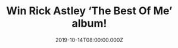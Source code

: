 ---
campaign-uuid: "c-bfbc0210-2915-427c-895c-4093b83c62e9"
type: "Competition"
category: "Music"
date: "2019-10-14T08:00:00.000Z"
end-date: "2019-11-14T23:59:00.000Z"
disable-form: false
is_promoted: false
has_entry_page: true
title: "Win Rick Astley ‘The Best Of Me’ album!"
competition-description: "<p>Rick celebrates his extraordinary story with the release\
  \ of the new career-spanning compilation 'The Best of Me'. It charts his initial\
  \ run of 8 consecutive UK Top 10 hits that started with 'Never Gonna Give You Up',\
  \ alongside recent fan favourites such as 'Keep Singing', 'Angels On My Side' and\
  \ 'Try'. It also digs into some deep cuts too, such as 'Lights Out' from 2010.</p>\n\
  <p>We are giving away a copy of Rick’s record to one lucky member to win. Click\
  \ below and it could be yours!</p>\n"
hero-header: "Win Rick Astley ‘The Best Of Me’ album!"
terms-confirmation: "N/A"
banner-img: "https://assets.expresslyapp.com/asset-fef3ca2a-d7cb-4db6-b8ad-df88dcfef978.jpg"
logo-left-href: "aaa.nme.com"
logo-left-image: "https://assets.expresslyapp.com/asset-e582bb89-0b3c-407d-a858-f586529a8faa.jpg"
logo-left-title: "NME AAA"
bg-image-hero: "https://assets.expresslyapp.com/asset-ae92e179-789c-40b5-aaca-09c3190e898c.jpg"
bg-image-first: "https://assets.expresslyapp.com/asset-fec0cbe9-fb94-4a00-aa09-8a4f34ca3394.jpg"
section1-content: "<p>The set is bookended with a step into the past and an eye to\
  \ the future. Again entirely self-written, produced and performed, opening track\
  \ 'Every One of Us' is a brand new song that shows that the power of Rick Astley\
  \ 2.0 is undiminished. And it closes with a new 'Pianoforte' take on 'Never Gonna\
  \ Give You Up'. Dropping the peppy '80s beats for an intimate piano arrangement\
  \ captures it in a new light, its inner heartbreak becoming all the more apparent.</p>\n\
  <p>Want it? We are giving away a copy of Rick Astley’s brand new record ‘The Best\
  \ Of Me’ to one lucky member. Think no more and enter below for a chance to taking\
  \ it home with you.</p>\n<p>Good luck!</p>\n"
entry-title: "Win Rick Astley ‘The Best Of Me’ album!"
entry-content: "<p>Enter the draw to win Rick Astley ‘The Best Of Me’ album by completing\
  \ the form below before 23:59 on the 14th of November 2019.</p>\n"
has-winner: false
prize-description: "Rick Astley ‘The Best Of Me’ album"
special-conditions: "Multiple entries are allowed up to one every day.\r\n\r\nThis\
  \ competition is also available on: http://club.expressly.io/competitons/rick-astley-the-best-of-me"
country-restrictions:
- "GB"
---